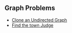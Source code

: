 ## Graph Problems

 - <a href = "https://www.geeksforgeeks.org/problems/clone-graph/1" > Clone an Undirected Graph</a>
 - <a href = "https://leetcode.com/problems/find-the-town-judge/description/" > Find the town Judge</a>